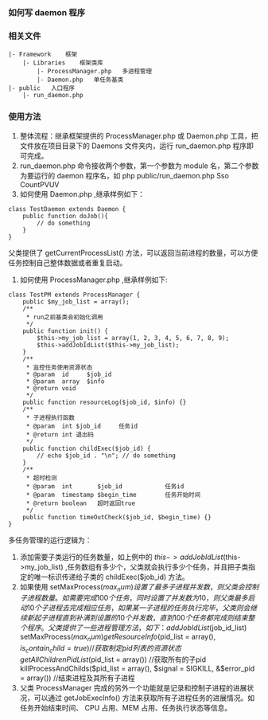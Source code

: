### 如何写 daemon 程序

### 相关文件
```
|- Framework	框架
	|- Libraries	框架类库
		|- ProcessManager.php 	多进程管理
		|- Daemon.php 	单任务基类
|- public	入口程序
	|- run_daemon.php
```

### 使用方法
1. 整体流程：继承框架提供的 ProcessManager.php 或 Daemon.php 工具，把文件放在项目目录下的 Daemons 文件夹内，运行 run_daemon.php 程序即可完成。
1. run_daemon.php 命令接收两个参数，第一个参数为 module 名，第二个参数为要运行的 daemon 程序名，如 php public/run_daemon.php Sso CountPVUV
1. 如何使用 Daemon.php ,继承样例如下：
```
class TestDaemon extends Daemon {
	public function doJob(){
		// do something
	}
}
```
父类提供了 getCurrentProcessList() 方法，可以返回当前进程的数量，可以方便任务控制自己整体数据或者重复启动。
1. 如何使用 ProcessManager.php ,继承样例如下:
```
class TestPM extends ProcessManager {
    public $my_job_list = array();
    /**
     * run之前基类会初始化调用
     */
    public function init() {
        $this->my_job_list = array(1, 2, 3, 4, 5, 6, 7, 8, 9);
        $this->addJobIdList($this->my_job_list);
    }
    /**
     * 监控任务使用资源状态
     * @param  id     $job_id
     * @param  array  $info
     * @return void
     */
    public function resourceLog($job_id, $info) {}
    /**
     * 子进程执行函数
     * @param  int $job_id     任务id
     * @return int 退出码
     */
    public function childExec($job_id) {
        // echo $job_id . "\n"; // do something
    }
    /**
     * 超时检测
     * @param  int       $job_id            任务id
     * @param  timestamp $begin_time        任务开始时间
     * @return boolean   超时返回true
     */
    public function timeOutCheck($job_id, $begin_time) {}
}
```
多任务管理的运行逻辑为：
1. 添加需要子类运行的任务数量，如上例中的 $this->addJobIdList($this->my_job_list) ,任务数组有多少个，父类就会执行多少个任务，并且把子类指定的唯一标识传递给子类的 childExec($job_id) 方法。
1. 如果使用 setMaxProcess($max_num) 设置了最多子进程并发数，则父类会控制子进程数量。如需要完成100个任务，同时设置了并发数为10，则父类最多启动10个子进程去完成相应任务，如果某一子进程的任务执行完毕，父类则会继续新起子进程直到补满到设置的10个并发数，直到100个任务都完成则结束整个程序。
父类提供了一些进程管理方法，如下：  
addJobIdList($job_id_list)  
setMaxProcess($max_num)  
getResourceInfo($pid_list = array(), $is_contain_child = true) //获取制定pid列表的资源状态  
getAllChildrenPidList($pid_list = array())  //获取所有的子pid  
killProcessAndChilds($pid_list = array(), $signal = SIGKILL, &$error_pid = array()) //结束进程及其所有子进程
1. 父类 ProcessManager 完成的另外一个功能就是记录和控制子进程的进展状况，可以通过 getJobExecInfo() 方法来获取所有子进程任务的进展情况。如任务开始结束时间、 CPU 占用、MEM 占用、任务执行状态等信息。


